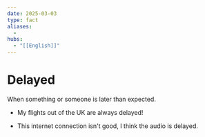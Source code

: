 ```yaml
---
date: 2025-03-03
type: fact
aliases:
  -
hubs:
  - "[[English]]"
---
```


# Delayed

When something or someone is later than expected.

- My flights out of the UK are always delayed!

- This internet connection isn't good, I think the audio is delayed.

